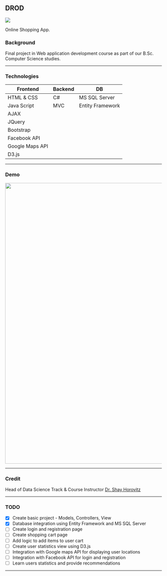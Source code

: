 ## DROD

<p align="left">
<img src="https://img.shields.io/badge/status-InProgress-yellow.svg">
</p>

Online Shopping App.

### Background
Final project in Web application development course
as part of our B.Sc. Computer Science studies.

---

### Technologies
Frontend        | Backend        | DB
------------    | -------------  | ------------- 
HTML & CSS      | C#             | MS SQL Server
Java Script     | MVC            | Entity Framework
AJAX            |                | 
JQuery          |                |
Bootstrap       |                |
Facebook API    |                |
Google Maps API |                |
D3.js           |                |

---

### Demo
<img src="DRODgif.gif" width=900>

---

### Credit 
Head of Data Science Track & Course Instructor [Dr. Shay Horovitz](https://www.linkedin.com/in/shay-horovitz-25bb31/)

---

### TODO
- [X] Create basic project - Models, Controllers, View
- [X] Database integration using Entity Framework and MS SQL Server
- [ ] Create login and registration page
- [ ] Create shopping cart page
- [ ] Add logic to add items to user cart
- [ ] Create user statistics view using D3.js
- [ ] Integration with Google maps API for displaying user locations
- [ ] Integration with Facebook API for login and registration
- [ ] Learn users statistics and provide recommendations 

---

